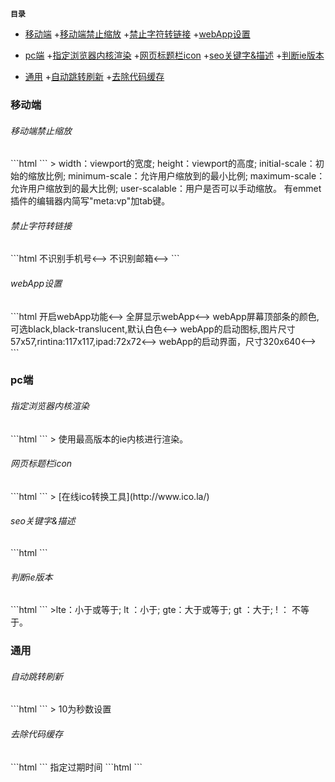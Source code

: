 **`目录`**

- [移动端](#移动端)
	+[移动端禁止缩放](#移动端禁止缩放)
	+[禁止字符转链接](#禁止字符转链接)
	+[webApp设置](#webApp设置)

- [pc端](#pc端)
	+[指定浏览器内核渲染](#指定浏览器内核渲染)
	+[网页标题栏icon](#网页标题栏icon)
	+[seo关键字&描述](#seo关键字&描述)
	+[判断ie版本](#判断ie版本)

- [通用](#通用)
	+[自动跳转刷新](#自动跳转刷新)
	+[去除代码缓存](#去除代码缓存)

<h3 id="移动端">移动端</h3>

<h6 id="移动端禁止缩放">移动端禁止缩放</h6>
```html
	<meta name="viewport" content="width=device-width, initial-scale=1.0, minimum-scale=1.0, maximum-scale=1.0, user-scalable=no">
```
> width：viewport的宽度; 
height：viewport的高度;   
initial-scale：初始的缩放比例;
minimum-scale：允许用户缩放到的最小比例;   
maximum-scale：允许用户缩放到的最大比例;  
user-scalable：用户是否可以手动缩放。 
有emmet插件的编辑器内简写"meta:vp"加tab键。

<h6 id="禁止字符转链接">禁止字符转链接</h6>
```html
<!-->不识别手机号<-->
<meta name="format-detection" content="telephone=no">
<!-->不识别邮箱<-->
<meta name="format-detection" content="email=no">
```

<h6 id="webApp设置">webApp设置</h6>
```html
<!-->开启webApp功能<-->
<meta name="apple-mobile-web-app-capable" content="yes">

<!-->全屏显示webApp<-->
<meta name="apple-touch-fullscreen" content="yes">

<!-->webApp屏幕顶部条的颜色,可选black,black-translucent,默认白色<-->
<meta name="apple-mobile-web-app-status-bar-style" content="black">

<!-->webApp的启动图标,图片尺寸57x57,rintina:117x117,ipad:72x72<-->
<link rel="apple-touch-icon-precomposed" href="webApp/appIcon57.png"/>
<link rel="apple-touch-icon-precomposed" sizes="72x72" href="webApp/appIcon72.png"/>
<link rel="apple-touch-icon-precomposed" sizes="114x114" href="webApp/appIcon114.png"/>

<!-->webApp的启动界面，尺寸320x640<-->
<link rel="apple-touch-startup-image" href="webApp/startup.png" />
```

<h3 id="pc端">pc端</h3>

<h6 id="指定浏览器内核渲染">指定浏览器内核渲染</h6>
```html
<meta http-equiv="X-UA-Compatible" content="IE=edge">
```
> 使用最高版本的ie内核进行渲染。

<h6 id="网页标题栏icon">网页标题栏icon</h6>
```html
	<link rel="short icon" style="image/x-icon" href="logo.ico">
```
> [在线ico转换工具](http://www.ico.la/)

<h6 id="seo关键字&描述">seo关键字&描述</h6>
```html
<meta name="keywords" content="搜索关键词1，关键词2（5个左右）">
<meta name="description" content="网页描述文字（150字左右）">
```

<h6 id="判断ie版本">判断ie版本</h6>
```html
<!--[if lte IE 8]>
	do something
<![endif]-->
```
>lte：小于或等于;
lt ：小于;
gte：大于或等于;
gt ：大于;
! ： 不等于。

<h3 id="通用">通用</h3>

<h6 id="自动跳转刷新">自动跳转刷新</h6>
```html
<meta http-equiv="refresh" content="10; url=http://www.baidu.com/"> 
<meta http-equiv="refresh" content="10">
```
> 10为秒数设置

<h6 id="去除代码缓存">去除代码缓存</h6>
```html
<meta http-equiv="cache-control" content="no-cache">
<meta http-equiv="expires" content="0">
```
指定过期时间
```html
<meta http-equiv="expires" content="Wed, 20 Jun 2000 22:33:00 GMT">
```